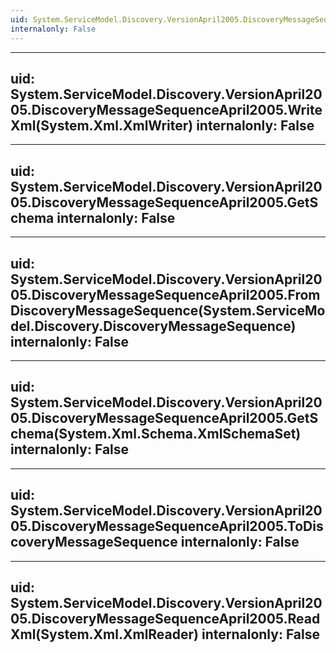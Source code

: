 ```yaml
---
uid: System.ServiceModel.Discovery.VersionApril2005.DiscoveryMessageSequenceApril2005
internalonly: False
---
```


---
uid: System.ServiceModel.Discovery.VersionApril2005.DiscoveryMessageSequenceApril2005.WriteXml(System.Xml.XmlWriter)
internalonly: False
---

---
uid: System.ServiceModel.Discovery.VersionApril2005.DiscoveryMessageSequenceApril2005.GetSchema
internalonly: False
---

---
uid: System.ServiceModel.Discovery.VersionApril2005.DiscoveryMessageSequenceApril2005.FromDiscoveryMessageSequence(System.ServiceModel.Discovery.DiscoveryMessageSequence)
internalonly: False
---

---
uid: System.ServiceModel.Discovery.VersionApril2005.DiscoveryMessageSequenceApril2005.GetSchema(System.Xml.Schema.XmlSchemaSet)
internalonly: False
---

---
uid: System.ServiceModel.Discovery.VersionApril2005.DiscoveryMessageSequenceApril2005.ToDiscoveryMessageSequence
internalonly: False
---

---
uid: System.ServiceModel.Discovery.VersionApril2005.DiscoveryMessageSequenceApril2005.ReadXml(System.Xml.XmlReader)
internalonly: False
---
